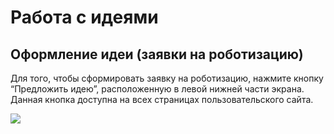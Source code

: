 # Работа с идеями

## Оформление идеи (заявки на роботизацию)

Для того, чтобы сформировать заявку на роботизацию, нажмите кнопку “Предложить идею”, расположенную в левой нижней части экрана. 
Данная кнопка доступна на всех страницах пользовательского сайта.

![](../../../.gitbook/assets1/SuggestIdea-button.PNG)
